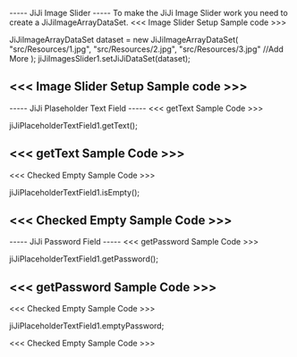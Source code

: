 ----- JiJi Image Slider -----
To make the JiJi Image Slider work you need to create a JiJiImageArrayDataSet.
<<< Image Slider Setup Sample code >>>

JiJiImageArrayDataSet dataset = new JiJiImageArrayDataSet(
                "src/Resources/1.jpg",
                "src/Resources/2.jpg",
                "src/Resources/3.jpg"
                //Add More
);
jiJiImagesSlider1.setJiJiDataSet(dataset);

<<< Image Slider Setup Sample code >>>
-------------------------------------------------------------------------------
----- JiJi Plaseholder Text Field -----
<<< getText Sample Code >>>

jiJiPlaceholderTextField1.getText();

<<< getText Sample Code >>>
---------------------------------------
<<< Checked Empty Sample Code >>>

jiJiPlaceholderTextField1.isEmpty();

<<< Checked Empty Sample Code >>>
-------------------------------------------------------------------------------
----- JiJi Password Field -----
<<< getPassword Sample Code >>>

jiJiPlaceholderTextField1.getPassword();

<<< getPassword Sample Code >>>
---------------------------------------
<<< Checked Empty Sample Code >>>

jiJiPlaceholderTextField1.emptyPassword;

<<< Checked Empty Sample Code >>>

